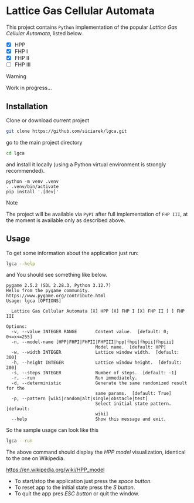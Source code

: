 # Lattice Gas Cellular Automata

This project contains `Python` implementation of the popular *Lattice Gas Cellular Automata*, listed below.

* [X] HPP
* [X] FHP I
* [X] FHP II
* [ ] FHP III

> [!WARNING]
> Work in progress...

## Installation

Clone or download current project

```bash
git clone https://github.com/siciarek/lgca.git
```

go to the main project directory

```bash
cd lgca
```

and install it locally (using a Python virtual environment is strongly recommended).

```
python -m venv .venv
. .venv/bin/activate
pip install '.[dev]'
```

> [!NOTE]
> The project will be available via `PyPI` after full implementation of `FHP III`,
> at the moment is available only as described above.


## Usage

To get some information about the application just run:

```bash
lgca --help
```

and You should see something like below.

```text
pygame 2.5.2 (SDL 2.28.3, Python 3.12.7)
Hello from the pygame community. https://www.pygame.org/contribute.html
Usage: lgca [OPTIONS]

  Lattice Gas Cellular Automata [X] HPP [X] FHP I [X] FHP II [ ] FHP III

Options:
  -v, --value INTEGER RANGE       Content value.  [default: 0; 0<=x<=255]
  -n, --model-name [HPP|FHPI|FHPII|FHPIII|hpp|fhpi|fhpii|fhpiii]
                                  Model name.  [default: HPP]
  -w, --width INTEGER             Lattice window width.  [default: 300]
  -h, --height INTEGER            Lattice window height.  [default: 200]
  -s, --steps INTEGER             Number of steps.  [default: -1]
  -r, --run                       Run immediately.
  -d, --deterministic             Generate the same randomized result for the
                                  same params.  [default: True]
  -p, --pattern [wiki|random|alt|single|obstacle|test]
                                  Select initial state pattern.  [default:
                                  wiki]
  --help                          Show this message and exit.
```

So the sample usage can look like this

```bash
lgca --run
```

The above command should display the *HPP model* visualization, identical to the one on Wikipedia.

https://en.wikipedia.org/wiki/HPP_model

* To start/stop the application just press the *space button*.
* To reset app to the initial state press the *S button*.
* To quit the app pres *ESC button* or quit the window.


